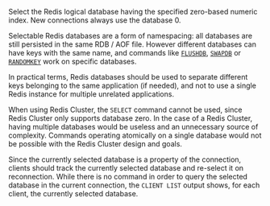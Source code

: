 Select the Redis logical database having the specified zero-based numeric index.
New connections always use the database 0.

Selectable Redis databases are a form of namespacing: all databases are still persisted in the same RDB / AOF file. However different databases can have keys with the same name, and commands like [`FLUSHDB`](./flushdb), [`SWAPDB`](./swapdb) or [`RANDOMKEY`](./randomkey) work on specific databases.

In practical terms, Redis databases should be used to separate different keys belonging to the same application (if needed), and not to use a single Redis instance for multiple unrelated applications.

When using Redis Cluster, the `SELECT` command cannot be used, since Redis Cluster only supports database zero. In the case of a Redis Cluster, having multiple databases would be useless and an unnecessary source of complexity. Commands operating atomically on a single database would not be possible with the Redis Cluster design and goals.

Since the currently selected database is a property of the connection, clients should track the currently selected database and re-select it on reconnection. While there is no command in order to query the selected database in the current connection, the `CLIENT LIST` output shows, for each client, the currently selected database.

